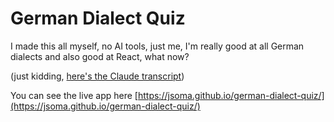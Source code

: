 # German Dialect Quiz

I made this all myself, no AI tools, just me, I'm really good at all German dialects and also good at React, what now?

(just kidding, [here's the Claude transcript](claude-conversation.md))

You can see the live app here [https://jsoma.github.io/german-dialect-quiz/](https://jsoma.github.io/german-dialect-quiz/)
